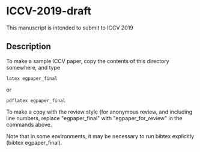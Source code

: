 # ICCV-2019-draft
This manuscript is intended to submit to ICCV 2019

## Description

To make a sample ICCV paper, copy the contents of this directory
somewhere, and type

 `latex egpaper_final`

or 

 `pdflatex egpaper_final`


To make a copy with the review style (for anonymous review, and
including line numbers, replace "egpaper_final" with
"egpaper_for_review" in the commands above.

Note that in some environments, it may be necessary to run bibtex explicitly (bibtex egpaper_final).

